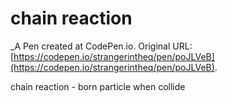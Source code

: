 # chain reaction 
 _A Pen created at CodePen.io. Original URL: [https://codepen.io/strangerintheq/pen/poJLVeB](https://codepen.io/strangerintheq/pen/poJLVeB).

 chain reaction - born particle when collide